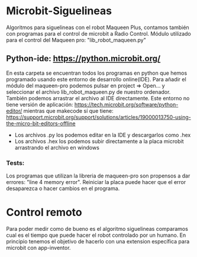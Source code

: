 # Microbit-Siguelineas
Algoritmos para siguelineas con el robot Maqueen Plus, contamos también con programas para el control de microbit a Radio Control.
Módulo utilizado para el control del Maqueen pro: "lib_robot_maqueen.py"
## Python-ide: https://python.microbit.org/
En esta carpeta se encuentran todos los programas en python que hemos programado usando este entorno de desarrollo online(IDE). Para añadir el módulo del maqueen-pro podemos pulsar en project => Open... y seleccionar el archivo lib_robot_maqueen.py de nuestro ordenador. También podemos arrastrar el archivo al IDE directamente.
Este entorno no tiene versión de aplicación: https://tech.microbit.org/software/python-editor/ mientras que makecode sí que tiene: https://support.microbit.org/support/solutions/articles/19000013750-using-the-micro-bit-editors-offline

  - Los archivos .py los podemos editar en la IDE y descargarlos como .hex
  - Los archivos .hex los podemos subir directamente a la placa microbit arrastrando el archivo en windows

### Tests:
Los programas que utilizan la libreria de maqueen-pro son propensos a dar errores: "line 4 memory error". Reiniciar la placa puede hacer que el error desaparezca o hacer cambios en
el programa.

# Control remoto
Para poder medir como de bueno es el algoritmo siguelineas comparamos cual es el tiempo que puede hacer el robot controlado por un humano. En principio tenemos el objetivo de hacerlo con una extension específica para microbit con app-inventor.
